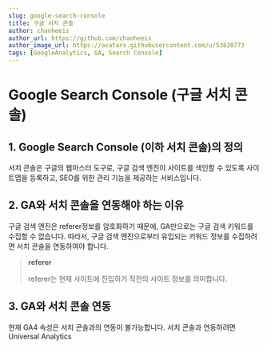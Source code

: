 ```yaml
---
slug: google-search-console
title: 구글 서치 콘솔
author: chanheeis
author_url: https://github.com/chanheeis
author_image_url: https://avatars.githubusercontent.com/u/53820773
tags: [GoogleAnalytics, GA, Search Console]
---
```


# Google Search Console (구글 서치 콘솔)

## 1. Google Search Console (이하 서치 콘솔)의 정의

서치 콘솔은 구글의 웹마스터 도구로, 구글 검색 엔진이 사이트를 색인할 수 있도록 사이트맵을 등록하고, SEO를 위한 관리 기능을 제공하는 서비스입니다.

## 2. GA와 서치 콘솔을 연동해야 하는 이유

구글 검색 엔진은 referer정보를 암호화하기 때문에, GA만으로는 구글 검색 키워드를 수집할 수 없습니다. 따라서, 구글 검색 엔진으로부터 유입되는 키워드 정보를 수집하려면 서치 콘솔을 연동하여야 합니다.

> **referer**
>
> referer는 현재 사이트에 진입하기 직전의 사이트 정보를 의미합니다.

## 3. GA와 서치 콘솔 연동

현재 GA4 속성은 서치 콘솔과의 연동이 불가능합니다. 서치 콘솔과 연동하려면 Universal Analytics